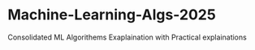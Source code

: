 # Machine-Learning-Algs-2025
Consolidated ML Algorithems Exaplaination with Practical explainations
